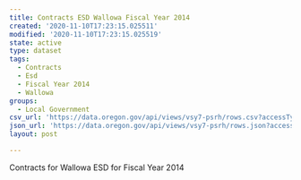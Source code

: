 ```yaml
---
title: Contracts ESD Wallowa Fiscal Year 2014
created: '2020-11-10T17:23:15.025511'
modified: '2020-11-10T17:23:15.025519'
state: active
type: dataset
tags:
  - Contracts
  - Esd
  - Fiscal Year 2014
  - Wallowa
groups:
  - Local Government
csv_url: 'https://data.oregon.gov/api/views/vsy7-psrh/rows.csv?accessType=DOWNLOAD'
json_url: 'https://data.oregon.gov/api/views/vsy7-psrh/rows.json?accessType=DOWNLOAD'
layout: post

---
```

Contracts for Wallowa ESD for Fiscal Year 2014

